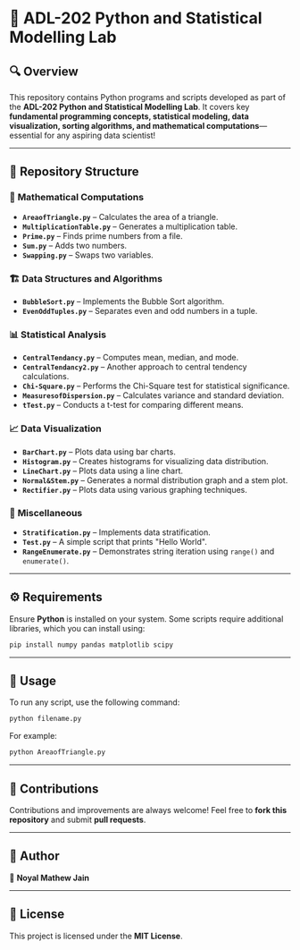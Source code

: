 # 💊 ADL-202 Python and Statistical Modelling Lab  

## 🔍 Overview  
This repository contains Python programs and scripts developed as part of the **ADL-202 Python and Statistical Modelling Lab**. It covers key **fundamental programming concepts, statistical modeling, data visualization, sorting algorithms, and mathematical computations**—essential for any aspiring data scientist!  

---

## 📁 Repository Structure  

### 🧪 **Mathematical Computations**  
- **`AreaofTriangle.py`** – Calculates the area of a triangle.  
- **`MultiplicationTable.py`** – Generates a multiplication table.  
- **`Prime.py`** – Finds prime numbers from a file.  
- **`Sum.py`** – Adds two numbers.  
- **`Swapping.py`** – Swaps two variables.  

### 🏗 **Data Structures and Algorithms**  
- **`BubbleSort.py`** – Implements the Bubble Sort algorithm.  
- **`EvenOddTuples.py`** – Separates even and odd numbers in a tuple.  

### 📊 **Statistical Analysis**  
- **`CentralTendancy.py`** – Computes mean, median, and mode.  
- **`CentralTendancy2.py`** – Another approach to central tendency calculations.  
- **`Chi-Square.py`** – Performs the Chi-Square test for statistical significance.  
- **`MeasuresofDispersion.py`** – Calculates variance and standard deviation.  
- **`tTest.py`** – Conducts a t-test for comparing different means.  

### 📈 **Data Visualization**  
- **`BarChart.py`** – Plots data using bar charts.  
- **`Histogram.py`** – Creates histograms for visualizing data distribution.  
- **`LineChart.py`** – Plots data using a line chart.  
- **`Normal&Stem.py`** – Generates a normal distribution graph and a stem plot.  
- **`Rectifier.py`** – Plots data using various graphing techniques.  

### 🎯 **Miscellaneous**  
- **`Stratification.py`** – Implements data stratification.  
- **`Test.py`** – A simple script that prints "Hello World".  
- **`RangeEnumerate.py`** – Demonstrates string iteration using `range()` and `enumerate()`.  

---

## ⚙️ Requirements  
Ensure **Python** is installed on your system. Some scripts require additional libraries, which you can install using:  

```bash
pip install numpy pandas matplotlib scipy
```

---

## 🚀 Usage  
To run any script, use the following command:  

```bash
python filename.py
```

For example:  

```bash
python AreaofTriangle.py
```

---

## 🤝 Contributions  
Contributions and improvements are always welcome! Feel free to **fork this repository** and submit **pull requests**.  

---

## 👤 Author  
📌 **Noyal Mathew Jain**  

---

## 📝 License  
This project is licensed under the **MIT License**.  

